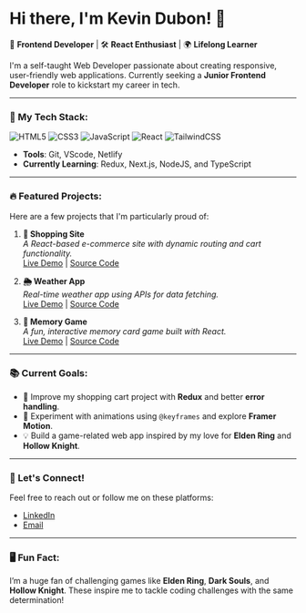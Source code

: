 # Hi there, I'm Kevin Dubon! 👋

🎨 **Frontend Developer** | 🛠️ **React Enthusiast** | 🌍 **Lifelong Learner**

I'm a self-taught Web Developer passionate about creating responsive, user-friendly web applications. Currently seeking a **Junior Frontend Developer** role to kickstart my career in tech.

---

### 🌟 My Tech Stack:
![HTML5](https://img.shields.io/badge/-HTML5-E34F26?logo=html5&logoColor=white&style=flat-square)
![CSS3](https://img.shields.io/badge/-CSS3-1572B6?logo=css3&logoColor=white&style=flat-square)
![JavaScript](https://img.shields.io/badge/-JavaScript-F7DF1E?logo=javascript&logoColor=black&style=flat-square)
![React](https://img.shields.io/badge/-React-61DAFB?logo=react&logoColor=black&style=flat-square)
![TailwindCSS](https://img.shields.io/badge/-TailwindCSS-06B6D4?logo=tailwindcss&logoColor=white&style=flat-square)

- **Tools**: Git, VScode, Netlify
- **Currently Learning**: Redux, Next.js, NodeJS, and TypeScript

---

### 🔥 Featured Projects:
Here are a few projects that I'm particularly proud of:

1. **🛒 Shopping Site**  
   *A React-based e-commerce site with dynamic routing and cart functionality.*  
   [Live Demo](https://dubonkshoppingsite.netlify.app/) | [Source Code](https://github.com/Dubonk/Shopping-Cart)

2. **🌦️ Weather App**  
   *Real-time weather app using APIs for data fetching.*  
   [Live Demo](https://dubonk.github.io/WeatherApp/) | [Source Code](https://github.com/Dubonk/WeatherApp)

3. **🧩 Memory Game**  
   *A fun, interactive memory card game built with React.*  
   [Live Demo](https://dubonkmemorygame.netlify.app/) | [Source Code](https://github.com/Dubonk/Memory-Card)

---

### 📚 Current Goals:
- 🚀 Improve my shopping cart project with **Redux** and better **error handling**.
- 🎨 Experiment with animations using `@keyframes` and explore **Framer Motion**.
- 💡 Build a game-related web app inspired by my love for **Elden Ring** and **Hollow Knight**.

---

### 🚀 Let's Connect!
Feel free to reach out or follow me on these platforms:  
- [LinkedIn](https://www.linkedin.com/in/kevin-dubon-42653b241/)  
- [Email](mailto:kevindubon43@gmail.com)  

---

### 🖥️ Fun Fact:
I’m a huge fan of challenging games like **Elden Ring**, **Dark Souls**, and **Hollow Knight**. These inspire me to tackle coding challenges with the same determination!  
